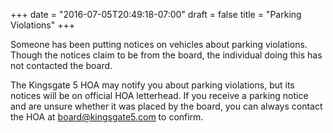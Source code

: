 +++
date = "2016-07-05T20:49:18-07:00"
draft = false
title = "Parking Violations"
+++ 

Someone has been putting notices on vehicles about parking violations. Though the notices claim to be from the board, the individual doing this has not contacted the board.

The Kingsgate 5 HOA may notify you about parking violations, but its notices will be on official HOA letterhead. If you receive a parking notice and are unsure whether it was placed by the board, you can always contact the HOA at [board@kingsgate5.com](mailto:board@kingsgate5.com) to confirm.

<!--more-->


